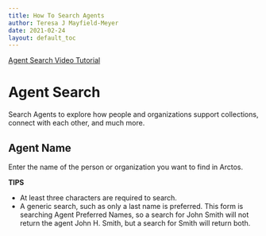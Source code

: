 ```yaml
---
title: How To Search Agents
author: Teresa J Mayfield-Meyer
date: 2021-02-24
layout: default_toc
---
```


<a href="https://youtu.be/MfXTtQ2A5hY%20%09" class="external">Agent Search Video Tutorial</a>  

# Agent Search

Search Agents to explore how people and organizations support collections, connect with each other, and much more.

## Agent Name

Enter the name of the person or organization you want to find in Arctos.

**TIPS**

 - At least three characters are required to search.
 - A generic search, such as only a last name is preferred. This form is searching Agent Preferred Names, so a search for John Smith will not return the agent John H. Smith, but a search for Smith will return both.

